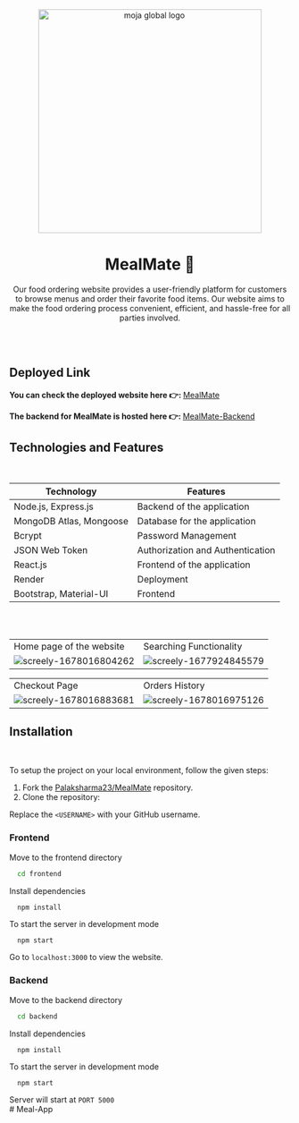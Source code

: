 
  
﻿
<div align="center">
<img src="https://i.ibb.co/mCp6sVZ/MealMate.jpg" alt="moja global logo" height ="auto" width="400" />
<br>
  <h1>MealMate 🍕</h1>
  <p>
Our food ordering website provides a user-friendly platform for customers to browse menus and order their favorite food items. Our website aims to make the food ordering process convenient, efficient, and hassle-free for all parties involved.
  </p>
</div>

<br>
<br>

## Deployed Link
<b>You can  check the deployed website here 👉: </b> [MealMate](https://mealmateapp.onrender.com)

<b>The backend for MealMate is hosted here 👉: </b> [MealMate-Backend](https://mealmate-backend.onrender.com)


## Technologies and Features
<br>

| Technology | Features |
|------------|----------|
| Node.js, Express.js    |  Backend of the application  |   
|    MongoDB Atlas, Mongoose    | Database for the application
| Bcrypt     |    Password Management      |   
| JSON Web Token     |    Authorization and Authentication |  
|   React.js      |  Frontend of the application |   
| Render     |     Deployment     | 
| Bootstrap, Material-UI  |   Frontend  |
<br>
<br>

<table>
  <tr>
    <td>Home page of the website</td>
    <td>Searching Functionality</td>
  </tr>
  <tr>
     <td>
<img src="https://i.ibb.co/8cLCQNt/screely-1678016804262.png" alt="screely-1678016804262" border="0"></td>
    <td>
   <img src="https://i.ibb.co/Lp8KNqz/screely-1678016349581.png" alt="screely-1677924845579" border="0">
    </td>
  </tr>
</table>
<table>
  <tr>
    <td>Checkout Page</td>
    <td>Orders History</td>
  </tr>
  <tr>
    <td>
<img src="https://i.ibb.co/QNPNYqZ/screely-1678016883681.png" alt="screely-1678016883681" border="0"></td>
<td><img src="https://i.ibb.co/vLhrmw7/screely-1678016975126.png" alt="screely-1678016975126" border="0"></td>
  </tr>
</table>



## Installation
<br>

To setup the project on your local environment, follow the given steps:

1. Fork the [Palaksharma23/MealMate](https://github.com/Palaksharma23/MealMate) repository.
2. Clone the repository:


  Replace the `<USERNAME>` with your GitHub username. 
   
### Frontend

Move to the frontend directory

```bash
  cd frontend
```

Install dependencies

```bash
  npm install
```

To start the server in development mode

```
  npm start
```

Go to `localhost:3000` to view the website.
<br>

### Backend

Move to the backend directory

```bash
  cd backend
```

Install dependencies

```bash
  npm install
```

To start the server in development mode

```
  npm start
```

Server will start at `PORT 5000`
<br>
#   M e a l - A p p  
 